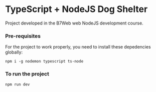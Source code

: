 # TypeScript + NodeJS Dog Shelter

Project developed in the B7Web web NodeJS development course.

### Pre-requisites

For the project to work properly, you need to install these depedencies globally:

```
npm i -g nodemon typescript ts-node
```

### To run the project

`npm run dev`

